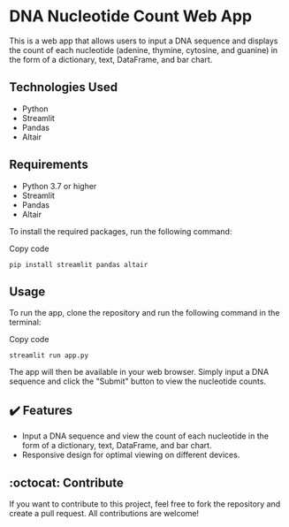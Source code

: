 DNA Nucleotide Count Web App
============================

This is a web app that allows users to input a DNA sequence and displays the count of each nucleotide (adenine, thymine, cytosine, and guanine) in the form of a dictionary, text, DataFrame, and bar chart.

Technologies Used
-----------------

-   Python
-   Streamlit
-   Pandas
-   Altair

Requirements
------------

-   Python 3.7 or higher
-   Streamlit
-   Pandas
-   Altair

To install the required packages, run the following command:

Copy code

`pip install streamlit pandas altair`

Usage
-----

To run the app, clone the repository and run the following command in the terminal:

Copy code

`streamlit run app.py`

The app will then be available in your web browser. Simply input a DNA sequence and click the "Submit" button to view the nucleotide counts.

:heavy_check_mark: Features
---------------------------

-   Input a DNA sequence and view the count of each nucleotide in the form of a dictionary, text, DataFrame, and bar chart.
-   Responsive design for optimal viewing on different devices.

:octocat: Contribute
--------------------

If you want to contribute to this project, feel free to fork the repository and create a pull request. All contributions are welcome!
